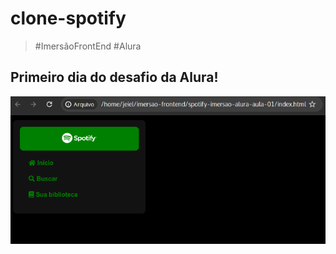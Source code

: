 # clone-spotify

> #ImersãoFrontEnd #Alura

## Primeiro dia do desafio da Alura!

![](https://raw.githubusercontent.com/Jetrom17/clone-spotify/main/alura-1.png)

